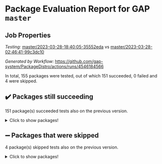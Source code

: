 # Package Evaluation Report for GAP `master`

## Job Properties

*Testing:* [master/2023-03-28-18:40:05-35552eda](https://github.com/gap-system/PackageDistro/blob/data/reports/master/2023-03-28-18:40:05-35552eda) vs [master/2023-03-28-02:46:41-99c3dc10](https://github.com/gap-system/PackageDistro/blob/data/reports/master/2023-03-28-02:46:41-99c3dc10)

*Generated by Workflow:* https://github.com/gap-system/PackageDistro/actions/runs/4546184566

In total, 155 packages were tested, out of which 151 succeeded, 0 failed and 4 were skipped.

## :heavy_check_mark: Packages still succeeding

151 package(s) succeeded tests also on the previous version.
<details><summary>Click to show packages!</summary>

- 4ti2interface 2023.02-04 [(success)](https://github.com/gap-system/PackageDistro/actions/runs/4546184566/jobs/8014830143)
- ace 5.6.2 [(success)](https://github.com/gap-system/PackageDistro/actions/runs/4546184566/jobs/8014830305)
- aclib 1.3.2 [(success)](https://github.com/gap-system/PackageDistro/actions/runs/4546184566/jobs/8014830465)
- agt 0.3.1 [(success)](https://github.com/gap-system/PackageDistro/actions/runs/4546184566/jobs/8014830618)
- alnuth 3.2.1 [(success)](https://github.com/gap-system/PackageDistro/actions/runs/4546184566/jobs/8014830768)
- anupq 3.3.0 [(success)](https://github.com/gap-system/PackageDistro/actions/runs/4546184566/jobs/8014831015)
- atlasrep 2.1.6 [(success)](https://github.com/gap-system/PackageDistro/actions/runs/4546184566/jobs/8014831244)
- autodoc 2022.10.20 [(success)](https://github.com/gap-system/PackageDistro/actions/runs/4546184566/jobs/8014831428)
- automata 1.15 [(success)](https://github.com/gap-system/PackageDistro/actions/runs/4546184566/jobs/8014831573)
- automgrp 1.3.2 [(success)](https://github.com/gap-system/PackageDistro/actions/runs/4546184566/jobs/8014831727)
- autpgrp 1.11 [(success)](https://github.com/gap-system/PackageDistro/actions/runs/4546184566/jobs/8014831857)
- cap 2023.03-13 [(success)](https://github.com/gap-system/PackageDistro/actions/runs/4546184566/jobs/8014832021)
- caratinterface 2.3.4 [(success)](https://github.com/gap-system/PackageDistro/actions/runs/4546184566/jobs/8014832217)
- cddinterface 2022.11.01 [(success)](https://github.com/gap-system/PackageDistro/actions/runs/4546184566/jobs/8014832401)
- circle 1.6.6 [(success)](https://github.com/gap-system/PackageDistro/actions/runs/4546184566/jobs/8014832600)
- classicpres 1.22 [(success)](https://github.com/gap-system/PackageDistro/actions/runs/4546184566/jobs/8014832775)
- cohomolo 1.6.11 [(success)](https://github.com/gap-system/PackageDistro/actions/runs/4546184566/jobs/8014832942)
- congruence 1.2.5 [(success)](https://github.com/gap-system/PackageDistro/actions/runs/4546184566/jobs/8014833128)
- corelg 1.56 [(success)](https://github.com/gap-system/PackageDistro/actions/runs/4546184566/jobs/8014833349)
- crime 1.6 [(success)](https://github.com/gap-system/PackageDistro/actions/runs/4546184566/jobs/8014833652)
- crisp 1.4.6 [(success)](https://github.com/gap-system/PackageDistro/actions/runs/4546184566/jobs/8014833921)
- crypting 0.10.4 [(success)](https://github.com/gap-system/PackageDistro/actions/runs/4546184566/jobs/8014834102)
- cryst 4.1.25 [(success)](https://github.com/gap-system/PackageDistro/actions/runs/4546184566/jobs/8014834282)
- crystcat 1.1.10 [(success)](https://github.com/gap-system/PackageDistro/actions/runs/4546184566/jobs/8014834486)
- ctbllib 1.3.5 [(success)](https://github.com/gap-system/PackageDistro/actions/runs/4546184566/jobs/8014834674)
- cubefree 1.19 [(success)](https://github.com/gap-system/PackageDistro/actions/runs/4546184566/jobs/8014834896)
- curlinterface 2.3.1 [(success)](https://github.com/gap-system/PackageDistro/actions/runs/4546184566/jobs/8014835075)
- cvec 2.8.1 [(success)](https://github.com/gap-system/PackageDistro/actions/runs/4546184566/jobs/8014835208)
- datastructures 0.3.0 [(success)](https://github.com/gap-system/PackageDistro/actions/runs/4546184566/jobs/8014835379)
- deepthought 1.0.6 [(success)](https://github.com/gap-system/PackageDistro/actions/runs/4546184566/jobs/8014835601)
- design 1.8 [(success)](https://github.com/gap-system/PackageDistro/actions/runs/4546184566/jobs/8014835768)
- difsets 2.3.1 [(success)](https://github.com/gap-system/PackageDistro/actions/runs/4546184566/jobs/8014835939)
- digraphs 1.6.1 [(success)](https://github.com/gap-system/PackageDistro/actions/runs/4546184566/jobs/8014836180)
- edim 1.3.7 [(success)](https://github.com/gap-system/PackageDistro/actions/runs/4546184566/jobs/8014836352)
- example 4.3.4 [(success)](https://github.com/gap-system/PackageDistro/actions/runs/4546184566/jobs/8014836520)
- examplesforhomalg 2023.02-04 [(success)](https://github.com/gap-system/PackageDistro/actions/runs/4546184566/jobs/8014836679)
- factint 1.6.3 [(success)](https://github.com/gap-system/PackageDistro/actions/runs/4546184566/jobs/8014836912)
- ferret 1.0.9 [(success)](https://github.com/gap-system/PackageDistro/actions/runs/4546184566/jobs/8014837087)
- fga 1.4.0 [(success)](https://github.com/gap-system/PackageDistro/actions/runs/4546184566/jobs/8014837291)
- fining 1.5.5 [(success)](https://github.com/gap-system/PackageDistro/actions/runs/4546184566/jobs/8014837488)
- float 1.0.3 [(success)](https://github.com/gap-system/PackageDistro/actions/runs/4546184566/jobs/8014837673)
- format 1.4.3 [(success)](https://github.com/gap-system/PackageDistro/actions/runs/4546184566/jobs/8014837835)
- forms 1.2.9 [(success)](https://github.com/gap-system/PackageDistro/actions/runs/4546184566/jobs/8014837997)
- fplsa 1.2.6 [(success)](https://github.com/gap-system/PackageDistro/actions/runs/4546184566/jobs/8014838157)
- fr 2.4.12 [(success)](https://github.com/gap-system/PackageDistro/actions/runs/4546184566/jobs/8014838325)
- francy 1.2.5 [(success)](https://github.com/gap-system/PackageDistro/actions/runs/4546184566/jobs/8014838465)
- fwtree 1.3 [(success)](https://github.com/gap-system/PackageDistro/actions/runs/4546184566/jobs/8014838618)
- gapdoc 1.6.6 [(success)](https://github.com/gap-system/PackageDistro/actions/runs/4546184566/jobs/8014838755)
- gauss 2023.02-04 [(success)](https://github.com/gap-system/PackageDistro/actions/runs/4546184566/jobs/8014838964)
- gaussforhomalg 2023.02-04 [(success)](https://github.com/gap-system/PackageDistro/actions/runs/4546184566/jobs/8014839123)
- gbnp 1.0.5 [(success)](https://github.com/gap-system/PackageDistro/actions/runs/4546184566/jobs/8014839350)
- generalizedmorphismsforcap 2023.03-01 [(success)](https://github.com/gap-system/PackageDistro/actions/runs/4546184566/jobs/8014839559)
- genss 1.6.8 [(success)](https://github.com/gap-system/PackageDistro/actions/runs/4546184566/jobs/8014839704)
- gradedmodules 2023.02-04 [(success)](https://github.com/gap-system/PackageDistro/actions/runs/4546184566/jobs/8014839845)
- gradedringforhomalg 2023.02-04 [(success)](https://github.com/gap-system/PackageDistro/actions/runs/4546184566/jobs/8014840025)
- grape 4.9.0 [(success)](https://github.com/gap-system/PackageDistro/actions/runs/4546184566/jobs/8014840243)
- groupoids 1.73 [(success)](https://github.com/gap-system/PackageDistro/actions/runs/4546184566/jobs/8014840372)
- grpconst 2.6.4 [(success)](https://github.com/gap-system/PackageDistro/actions/runs/4546184566/jobs/8014840529)
- guarana 0.96.3 [(success)](https://github.com/gap-system/PackageDistro/actions/runs/4546184566/jobs/8014840696)
- guava 3.18 [(success)](https://github.com/gap-system/PackageDistro/actions/runs/4546184566/jobs/8014840859)
- hap 1.54 [(success)](https://github.com/gap-system/PackageDistro/actions/runs/4546184566/jobs/8014841050)
- hapcryst 0.1.15 [(success)](https://github.com/gap-system/PackageDistro/actions/runs/4546184566/jobs/8014841242)
- hecke 1.5.3 [(success)](https://github.com/gap-system/PackageDistro/actions/runs/4546184566/jobs/8014841390)
- help 3.5 [(success)](https://github.com/gap-system/PackageDistro/actions/runs/4546184566/jobs/8014841565)
- homalg 2023.02-05 [(success)](https://github.com/gap-system/PackageDistro/actions/runs/4546184566/jobs/8014841730)
- homalgtocas 2023.02-04 [(success)](https://github.com/gap-system/PackageDistro/actions/runs/4546184566/jobs/8014841898)
- idrel 2.45 [(success)](https://github.com/gap-system/PackageDistro/actions/runs/4546184566/jobs/8014842100)
- images 1.3.1 [(success)](https://github.com/gap-system/PackageDistro/actions/runs/4546184566/jobs/8014842262)
- intpic 0.3.0 [(success)](https://github.com/gap-system/PackageDistro/actions/runs/4546184566/jobs/8014842446)
- io 4.8.1 [(success)](https://github.com/gap-system/PackageDistro/actions/runs/4546184566/jobs/8014842691)
- io_forhomalg 2023.02-04 [(success)](https://github.com/gap-system/PackageDistro/actions/runs/4546184566/jobs/8014842901)
- irredsol 1.4.4 [(success)](https://github.com/gap-system/PackageDistro/actions/runs/4546184566/jobs/8014843109)
- json 2.1.1 [(success)](https://github.com/gap-system/PackageDistro/actions/runs/4546184566/jobs/8014843288)
- jupyterkernel 1.5.0 [(success)](https://github.com/gap-system/PackageDistro/actions/runs/4546184566/jobs/8014843441)
- jupyterviz 1.5.6 [(success)](https://github.com/gap-system/PackageDistro/actions/runs/4546184566/jobs/8014843725)
- kan 1.35 [(success)](https://github.com/gap-system/PackageDistro/actions/runs/4546184566/jobs/8014843901)
- kbmag 1.5.11 [(success)](https://github.com/gap-system/PackageDistro/actions/runs/4546184566/jobs/8014844074)
- laguna 3.9.6 [(success)](https://github.com/gap-system/PackageDistro/actions/runs/4546184566/jobs/8014844267)
- liealgdb 2.2.1 [(success)](https://github.com/gap-system/PackageDistro/actions/runs/4546184566/jobs/8014844409)
- liepring 2.8 [(success)](https://github.com/gap-system/PackageDistro/actions/runs/4546184566/jobs/8014844566)
- liering 2.4.2 [(success)](https://github.com/gap-system/PackageDistro/actions/runs/4546184566/jobs/8014844778)
- linearalgebraforcap 2023.03-06 [(success)](https://github.com/gap-system/PackageDistro/actions/runs/4546184566/jobs/8014844950)
- localizeringforhomalg 2023.02-04 [(success)](https://github.com/gap-system/PackageDistro/actions/runs/4546184566/jobs/8014845110)
- loops 3.4.3 [(success)](https://github.com/gap-system/PackageDistro/actions/runs/4546184566/jobs/8014845341)
- lpres 1.0.3 [(success)](https://github.com/gap-system/PackageDistro/actions/runs/4546184566/jobs/8014845553)
- majoranaalgebras 1.5.1 [(success)](https://github.com/gap-system/PackageDistro/actions/runs/4546184566/jobs/8014845738)
- mapclass 1.4.6 [(success)](https://github.com/gap-system/PackageDistro/actions/runs/4546184566/jobs/8014845910)
- matgrp 0.70 [(success)](https://github.com/gap-system/PackageDistro/actions/runs/4546184566/jobs/8014846102)
- matricesforhomalg 2023.02-04 [(success)](https://github.com/gap-system/PackageDistro/actions/runs/4546184566/jobs/8014846453)
- modisom 2.5.4 [(success)](https://github.com/gap-system/PackageDistro/actions/runs/4546184566/jobs/8014846694)
- modulepresentationsforcap 2023.03-01 [(success)](https://github.com/gap-system/PackageDistro/actions/runs/4546184566/jobs/8014846860)
- modules 2023.02-04 [(success)](https://github.com/gap-system/PackageDistro/actions/runs/4546184566/jobs/8014847019)
- monoidalcategories 2023.03-01 [(success)](https://github.com/gap-system/PackageDistro/actions/runs/4546184566/jobs/8014847149)
- nconvex 2022.09-01 [(success)](https://github.com/gap-system/PackageDistro/actions/runs/4546184566/jobs/8014847328)
- nilmat 1.4.2 [(success)](https://github.com/gap-system/PackageDistro/actions/runs/4546184566/jobs/8014847525)
- nock 1.5 [(success)](https://github.com/gap-system/PackageDistro/actions/runs/4546184566/jobs/8014847777)
- normalizinterface 1.3.5 [(success)](https://github.com/gap-system/PackageDistro/actions/runs/4546184566/jobs/8014847929)
- nq 2.5.10 [(success)](https://github.com/gap-system/PackageDistro/actions/runs/4546184566/jobs/8014848109)
- numericalsgps 1.3.1 [(success)](https://github.com/gap-system/PackageDistro/actions/runs/4546184566/jobs/8014848313)
- openmath 11.5.3 [(success)](https://github.com/gap-system/PackageDistro/actions/runs/4546184566/jobs/8014848507)
- orb 4.9.0 [(success)](https://github.com/gap-system/PackageDistro/actions/runs/4546184566/jobs/8014848740)
- packagemanager 1.4.1 [(success)](https://github.com/gap-system/PackageDistro/actions/runs/4546184566/jobs/8014848942)
- patternclass 2.4.3 [(success)](https://github.com/gap-system/PackageDistro/actions/runs/4546184566/jobs/8014849122)
- permut 2.0.4 [(success)](https://github.com/gap-system/PackageDistro/actions/runs/4546184566/jobs/8014849305)
- polenta 1.3.10 [(success)](https://github.com/gap-system/PackageDistro/actions/runs/4546184566/jobs/8014849504)
- polymaking 0.8.6 [(success)](https://github.com/gap-system/PackageDistro/actions/runs/4546184566/jobs/8014849712)
- primgrp 3.4.4 [(success)](https://github.com/gap-system/PackageDistro/actions/runs/4546184566/jobs/8014849927)
- profiling 2.5.2 [(success)](https://github.com/gap-system/PackageDistro/actions/runs/4546184566/jobs/8014850121)
- qpa 1.34 [(success)](https://github.com/gap-system/PackageDistro/actions/runs/4546184566/jobs/8014850285)
- quagroup 1.8.3 [(success)](https://github.com/gap-system/PackageDistro/actions/runs/4546184566/jobs/8014850507)
- radiroot 2.9 [(success)](https://github.com/gap-system/PackageDistro/actions/runs/4546184566/jobs/8014850663)
- rcwa 4.7.1 [(success)](https://github.com/gap-system/PackageDistro/actions/runs/4546184566/jobs/8014850896)
- rds 1.8 [(success)](https://github.com/gap-system/PackageDistro/actions/runs/4546184566/jobs/8014851070)
- recog 1.4.2 [(success)](https://github.com/gap-system/PackageDistro/actions/runs/4546184566/jobs/8014851258)
- repndecomp 1.3.0 [(success)](https://github.com/gap-system/PackageDistro/actions/runs/4546184566/jobs/8014851405)
- repsn 3.1.1 [(success)](https://github.com/gap-system/PackageDistro/actions/runs/4546184566/jobs/8014851585)
- resclasses 4.7.3 [(success)](https://github.com/gap-system/PackageDistro/actions/runs/4546184566/jobs/8014851806)
- ringsforhomalg 2023.02-05 [(success)](https://github.com/gap-system/PackageDistro/actions/runs/4546184566/jobs/8014851976)
- sco 2023.02-04 [(success)](https://github.com/gap-system/PackageDistro/actions/runs/4546184566/jobs/8014852144)
- scscp 2.4.1 [(success)](https://github.com/gap-system/PackageDistro/actions/runs/4546184566/jobs/8014852322)
- semigroups 5.2.1 [(success)](https://github.com/gap-system/PackageDistro/actions/runs/4546184566/jobs/8014852528)
- sglppow 2.3 [(success)](https://github.com/gap-system/PackageDistro/actions/runs/4546184566/jobs/8014852694)
- sgpviz 0.999.5 [(success)](https://github.com/gap-system/PackageDistro/actions/runs/4546184566/jobs/8014853003)
- simpcomp 2.1.14 [(success)](https://github.com/gap-system/PackageDistro/actions/runs/4546184566/jobs/8014853177)
- singular 2023.02.09 [(success)](https://github.com/gap-system/PackageDistro/actions/runs/4546184566/jobs/8014853405)
- sl2reps 1.1 [(success)](https://github.com/gap-system/PackageDistro/actions/runs/4546184566/jobs/8014853594)
- sla 1.5.3 [(success)](https://github.com/gap-system/PackageDistro/actions/runs/4546184566/jobs/8014853783)
- smallgrp 1.5.2 [(success)](https://github.com/gap-system/PackageDistro/actions/runs/4546184566/jobs/8014853976)
- smallsemi 0.6.13 [(success)](https://github.com/gap-system/PackageDistro/actions/runs/4546184566/jobs/8014854135)
- sonata 2.9.6 [(success)](https://github.com/gap-system/PackageDistro/actions/runs/4546184566/jobs/8014854338)
- sophus 1.27 [(success)](https://github.com/gap-system/PackageDistro/actions/runs/4546184566/jobs/8014854534)
- spinsym 1.5.2 [(success)](https://github.com/gap-system/PackageDistro/actions/runs/4546184566/jobs/8014854715)
- standardff 0.9.4 [(success)](https://github.com/gap-system/PackageDistro/actions/runs/4546184566/jobs/8014854933)
- symbcompcc 1.3.2 [(success)](https://github.com/gap-system/PackageDistro/actions/runs/4546184566/jobs/8014855137)
- thelma 1.3 [(success)](https://github.com/gap-system/PackageDistro/actions/runs/4546184566/jobs/8014855329)
- tomlib 1.2.9 [(success)](https://github.com/gap-system/PackageDistro/actions/runs/4546184566/jobs/8014855529)
- toolsforhomalg 2023.03-01 [(success)](https://github.com/gap-system/PackageDistro/actions/runs/4546184566/jobs/8014855729)
- toric 1.9.5 [(success)](https://github.com/gap-system/PackageDistro/actions/runs/4546184566/jobs/8014855912)
- toricvarieties 2022.07.13 [(success)](https://github.com/gap-system/PackageDistro/actions/runs/4546184566/jobs/8014856092)
- transgrp 3.6.3 [(success)](https://github.com/gap-system/PackageDistro/actions/runs/4546184566/jobs/8014856275)
- ugaly 4.0.3 [(success)](https://github.com/gap-system/PackageDistro/actions/runs/4546184566/jobs/8014856452)
- unipot 1.5 [(success)](https://github.com/gap-system/PackageDistro/actions/runs/4546184566/jobs/8014856609)
- unitlib 4.2.0 [(success)](https://github.com/gap-system/PackageDistro/actions/runs/4546184566/jobs/8014856803)
- utils 0.82 [(success)](https://github.com/gap-system/PackageDistro/actions/runs/4546184566/jobs/8014856968)
- uuid 0.7 [(success)](https://github.com/gap-system/PackageDistro/actions/runs/4546184566/jobs/8014857137)
- walrus 0.9991 [(success)](https://github.com/gap-system/PackageDistro/actions/runs/4546184566/jobs/8014857292)
- wedderga 4.10.3 [(success)](https://github.com/gap-system/PackageDistro/actions/runs/4546184566/jobs/8014857489)
- xmod 2.91 [(success)](https://github.com/gap-system/PackageDistro/actions/runs/4546184566/jobs/8014857686)
- xmodalg 1.23 [(success)](https://github.com/gap-system/PackageDistro/actions/runs/4546184566/jobs/8014857880)
- yangbaxter 0.10.3 [(success)](https://github.com/gap-system/PackageDistro/actions/runs/4546184566/jobs/8014858046)
- zeromqinterface 0.14 [(success)](https://github.com/gap-system/PackageDistro/actions/runs/4546184566/jobs/8014858223)
</details>

## :heavy_minus_sign: Packages that were skipped

4 package(s) skipped tests also on the previous version.
<details><summary>Click to show packages!</summary>

- browse 1.8.21 [(skipped)](https://github.com/gap-system/PackageDistro/actions/runs/4546184566/jobs/8014517047)
- itc 1.5.1 [(skipped)](https://github.com/gap-system/PackageDistro/actions/runs/4546184566/jobs/8014517047)
- polycyclic 2.16 [(skipped)](https://github.com/gap-system/PackageDistro/actions/runs/4546184566/jobs/8014517047)
- xgap 4.31 [(skipped)](https://github.com/gap-system/PackageDistro/actions/runs/4546184566/jobs/8014517047)
</details>

